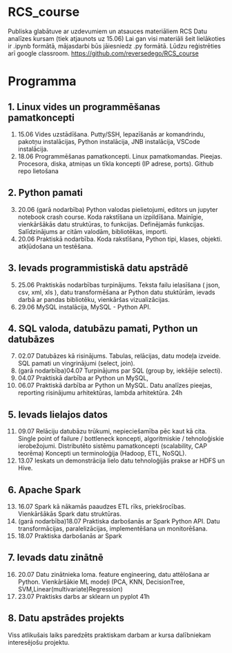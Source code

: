# RCS_course
Publiska glabātuve ar uzdevumiem un atsauces materiāliem RCS Datu analīzes kursam (tiek atjaunots uz 15.06)
Lai gan visi materiāli šeit lielākoties ir .ipynb formātā, mājasdarbi būs jāiesniedz .py formātā. 
Lūdzu reģistrēties arī google classroom.
https://github.com/reversedego/RCS_course

# Programma

## 1. Linux vides un programmēšanas pamatkoncepti
1. 15.06 Vides uzstādīšana. Putty/SSH, Iepazīšanās ar komandrindu, pakotņu instalācijas, Python instalācija, JNB instalācija, VSCode instalācija.
2. 18.06 Programmēšanas pamatkoncepti. Linux pamatkomandas. Pieejas. Procesora, diska, atmiņas un tīkla koncepti (IP adrese, ports). Github repo lietošana


## 2. Python pamati
3.  20.06 (garā nodarbība) Python valodas pielietojumi, editors un jupyter notebook crash course. Koda rakstīšana un izpildīšana. Mainīgie, vienkāršākās datu struktūras, to funkcijas. Definējamās funkcijas. Salīdzinājums ar citām valodām, bibliotēkas, importi.
4.  20.06 Praktiskā nodarbība. Koda rakstīšana, Python tipi, klases, objekti. atkļūdošana un testēšana.

## 3. Ievads programmistiskā datu apstrādē
5. 25.06 Praktiskās nodarbības turpinājums. Teksta failu ielasīšana ( json, csv, xml, xls ), datu transformēšana ar Python datu stuktūrām, ievads darbā ar pandas bibliotēku, vienkāršas vizualizācijas.  
6. 29.06 MySQL instalācija, MySQL - Python API.

## 4. SQL valoda, datubāzu pamati, Python un datubāzes  
7. 02.07 Datubāzes kā risinājums. Tabulas, relācijas, datu modeļa izveide. SQL pamati un vingrinājumi (select, join).
8. (garā nodarbība)04.07 Turpinājums par SQL (group by, iekšējie selecti).
9. 04.07  Praktiskā darbība ar Python un MySQL, 
10. 06.07 Praktiskā darbība ar Python un MySQL. Datu analīzes pieejas, reporting risinājumu arhitektūras, lambda arhitektūra.
24h

## 5. Ievads lielajos datos
11. 09.07 Relāciju datubāzu trūkumi, nepieciešamība pēc kaut kā cita. Single point of failure / bottleneck koncepti, algoritmiskie / tehnoloģiskie ierobežojumi. Distributēto sistēmu pamatkoncepti (scalability, CAP teorēma) Koncepti un terminoloģija (Hadoop, ETL, NoSQL). 
12. 13.07 Ieskats un demonstrācija lielo datu tehnoloģijās prakse ar HDFS un Hive.

## 6. Apache Spark
13. 16.07 Spark kā nākamās paaudzes ETL rīks, priekšrocības. Vienkāršākās Spark datu struktūras. 
14. (garā nodarbība)18.07 Praktiska darbošanās ar Spark Python API. Datu transformācijas, paralelizācijas, implementēšana un monitorēšana. 
15. 18.07  Praktiska darbošanās ar Spark

## 7. Ievads datu zinātnē
16. 20.07 Datu zinātnieka loma. feature engineering, datu attēlošana ar Python. Vienkāršākie ML modeļi (PCA, KNN, DecisionTree, SVM,Linear(multivariate)Regression)
17. 23.07 Praktisks darbs ar sklearn un pyplot
41h

## 8. Datu apstrādes projekts
Viss atlikušais laiks paredzēts praktiskam darbam ar kursa dalībniekam interesējošu projektu.
